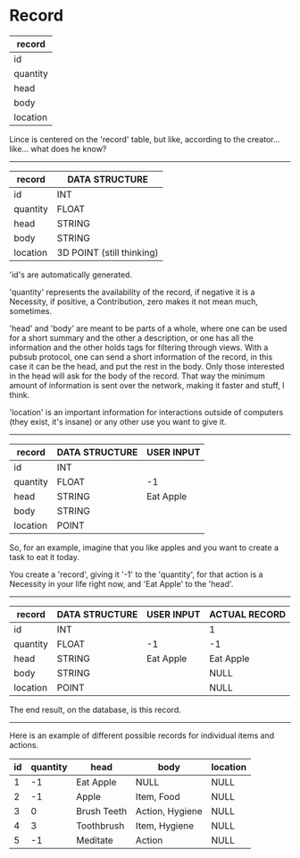 # Record

| record   |
| -------- |
| id       |
| quantity |
| head     |
| body     |
| location |

Lince is centered on the 'record' table, but like, according to the creator... like... what does he know?

---

| record   | DATA STRUCTURE            |
| -------- | ------------------------- |
| id       | INT                       |
| quantity | FLOAT                     |
| head     | STRING                    |
| body     | STRING                    |
| location | 3D POINT (still thinking) |

'id's are automatically generated.

'quantity' represents the availability of the record, if negative it is a Necessity, if positive, a Contribution, zero makes it not mean much, sometimes.

'head' and 'body' are meant to be parts of a whole, where one can be used for a short summary and the other a description, or one has all the information and the other holds tags for filtering through views. With a pubsub protocol, one can send a short information of the record, in this case it can be the head, and put the rest in the body. Only those interested in the head will ask for the body of the record. That way the minimum amount of information is sent over the network, making it faster and stuff, I think.

'location' is an important information for interactions outside of computers (they exist, it's insane) or any other use you want to give it.

---

| record   | DATA STRUCTURE | USER INPUT |
| -------- | -------------- | ---------- |
| id       | INT            |            |
| quantity | FLOAT          | -1         |
| head     | STRING         | Eat Apple  |
| body     | STRING         |            |
| location | POINT          |            |

So, for an example, imagine that you like apples and you want to create a task to eat it today.

You create a 'record', giving it '-1' to the 'quantity', for that action is a Necessity in your life right now, and 'Eat Apple' to the 'head'.

---

| record   | DATA STRUCTURE | USER INPUT | ACTUAL RECORD |
| -------- | -------------- | ---------- | ------------- |
| id       | INT            |            | 1             |
| quantity | FLOAT          | -1         | -1            |
| head     | STRING         | Eat Apple  | Eat Apple     |
| body     | STRING         |            | NULL          |
| location | POINT          |            | NULL          |

The end result, on the database, is this record.

---

Here is an example of different possible records for individual items and actions.

| id  | quantity | head        | body            | location |
| --- | -------- | ----------- | --------------- | -------- |
| 1   | -1       | Eat Apple   | NULL            | NULL     |
| 2   | -1       | Apple       | Item, Food      | NULL     |
| 3   | 0        | Brush Teeth | Action, Hygiene | NULL     |
| 4   | 3        | Toothbrush  | Item, Hygiene   | NULL     |
| 5   | -1       | Meditate    | Action          | NULL     |
